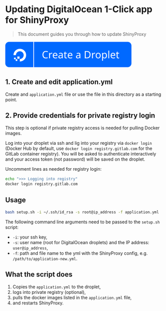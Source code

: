 # Updating DigitalOcean 1-Click app for ShinyProxy

> This document guides you through how to update ShinyProxy

[![DO button](https://raw.githubusercontent.com/analythium/shinyproxy-1-click/master/digitalocean/images/do-btn-blue.svg)](https://marketplace.digitalocean.com/apps/shinyproxy?refcode=a8041699739d)

## 1. Create and edit application.yml

Create and `application.yml` file or use the file in this directory as a starting point.

## 2. Provide credentials for private registry login

This step is optional if private registry access is needed for pulling Docker images.

Log into your droplet via ssh and lig into your registry via `docker login`
(Docker Hub by default, use `docker login registry.gitlab.com` for the GitLab 
container registry). You will be asked to authenticate interactively
and your access token (not password) will be saved on the droplet.

Uncomment lines as needed for registry login:

```bash
echo ">>> Logging into registry"
docker login registry.gitlab.com
```

## Usage

```bash
bash setup.sh -i ~/.ssh/id_rsa -s root@ip_address -f application.yml
```

The following command line arguments need to be passed to the `setup.sh` script:

- `-i`: your ssh key,
- `-s`: user name (root for DigitalOcean droplets) and the IP address: `user@ip_address`,
- `-f`: path and file name to the yml with the ShinyProxy config, e.g. `/path/to/application-new.yml`.

## What the script does

1. Copies the `application.yml` to the droplet,
2. logs into private registry (optional),
3. pulls the docker images listed in the `application.yml` file,
4. and restarts ShinyProxy.
